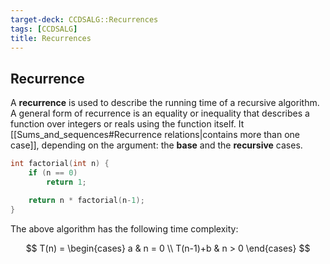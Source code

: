 ```yaml
---
target-deck: CCDSALG::Recurrences
tags: [CCDSALG]
title: Recurrences
---
```


## Recurrence

A **recurrence** is used to describe the running time of a recursive algorithm. A general form of recurrence is an equality or inequality that describes a function over integers or reals using the function itself. It [[Sums_and_sequences#Recurrence relations|contains more than one case]], depending on the argument: the **base** and the **recursive** cases.

```c
int factorial(int n) {
	if (n == 0)
		return 1;

	return n * factorial(n-1);
}
```

The above algorithm has the following time complexity:

$$
T(n) = \begin{cases}
a & n = 0 \\
T(n-1)+b & n > 0
\end{cases}
$$
<!--ID: 1718172259534-->
